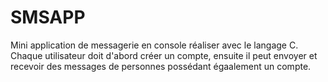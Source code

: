 # SMSAPP
Mini application de messagerie en console réaliser avec le langage C. Chaque utilisateur doit d'abord créer un compte, ensuite il peut envoyer et recevoir des messages de personnes possédant égaalement un compte.
